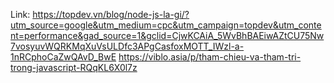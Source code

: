 Link:
https://topdev.vn/blog/node-js-la-gi/?utm_source=google&utm_medium=cpc&utm_campaign=topdev&utm_content=performance&gad_source=1&gclid=CjwKCAiA_5WvBhBAEiwAZtCU75Nw7vosyuvWQRKMqXuVsULDfc3APgCasfoxMOTT_IWzl-a-1nRCphoCaZwQAvD_BwE
https://viblo.asia/p/tham-chieu-va-tham-tri-trong-javascript-RQqKL6X0l7z
